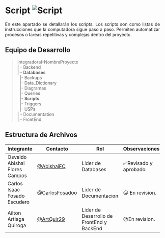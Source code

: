 # Script ![Script](https://img.shields.io/badge/Script-Yes-brightgreen)

<p align = justify>
En este apartado se detallarán los scripts. Los scripts son como listas de instrucciones que la computadora sigue paso a paso. Permiten automatizar procesos o tareas repetitivas y complejas dentro del proyecto.
</p>

## Equipo de Desarrollo
>IntegradoraI-NombreProyecto<br>
>| - Backend <br>
>| - **Databases**<br>
>&nbsp;&nbsp;|- Backups<br>
>&nbsp;&nbsp;|- Data_Dictionary<br>
>&nbsp;&nbsp;|- Diagramas<br>
>&nbsp;&nbsp;|- Queries<br>
>&nbsp;&nbsp;|- **Scripts**<br>
>&nbsp;&nbsp;|- Triggers<br>
>&nbsp;&nbsp;|- USPs<br>
>| - Documentation<br>
>| - FrontEnd


## Estructura de Archivos
|Integrante|Contacto|Rol|Observaciones|
|------------|--------|---|---|
|Osvaldo Abishai Flores Campos|[@AbishaiFC](https://github.com/AbishaiFC)|Lider de Databases|✅Revisado y aprobado|
|Carlos Isaac Fosado Escudero|[@CarlosFosadoo](https://github.com/CarlosFosadoo)|Lider de Documentacion|😐 En revision.|
|Ailton Artiaga Quiroga|[@ArtQuir29](https://github.com/ArtQuir29)|Lider de Desarrollo de FrontEnd y BackEnd |😐En revision.|